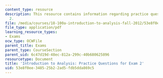```yaml
---
content_type: resource
description: This resource contains information regarding practice questions for exam
  2.
file: /media/courses/18-100a-introduction-to-analysis-fall-2012/53e8f0ee348525b22ad5fdb5dda869c5_MIT18_100AF12_Exam2.pdf
file_type: application/pdf
learning_resource_types:
- Exams
ocw_type: OCWFile
parent_title: Exams
parent_type: CourseSection
parent_uid: 6c47d19d-48ec-812a-299c-40b680625896
resourcetype: Document
title: 'Introduction to Analysis: Practice Questions for Exam 2'
uid: 53e8f0ee-3485-25b2-2ad5-fdb5dda869c5
---
```

